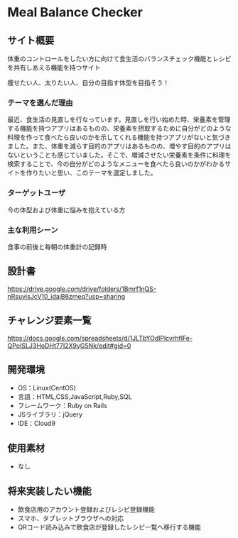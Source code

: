 # Meal Balance Checker

## サイト概要
体重のコントロールをしたい方に向けて食生活のバランスチェック機能とレシピを共有しあえる機能を持つサイト

痩せたい人、太りたい人、自分の目指す体型を目指そう！

### テーマを選んだ理由
最近、食生活の見直しを行なっています。見直しを行い始めた時、栄養素を管理する機能を持つアプリはあるものの、栄養素を摂取するために自分がどのような料理を作って食べたら良いのかを示してくれる機能を持つアプリがないと気づきました。また、体重を減らす目的のアプリはあるものの、増やす目的のアプリはないということも感じていました。そこで、増減させたい栄養素を条件に料理を検索することで、今の自分がどのようなメニューを食べたら良いのかがわかるサイトを作りたいと思い、このテーマを選定しました。

### ターゲットユーザ
今の体型および体重に悩みを抱えている方

### 主な利用シーン
食事の前後と毎朝の体重計の記録時

## 設計書
https://drive.google.com/drive/folders/1Bmrf1nQS-nRsuvisJcV10_idajB6zmeq?usp=sharing

## チャレンジ要素一覧
https://docs.google.com/spreadsheets/d/1JLTbYOdlPlcvrhfIFe-QPoISLJ3HoDHt77I2X9yG5Nk/edit#gid=0

## 開発環境
- OS：Linux(CentOS)
- 言語：HTML,CSS,JavaScript,Ruby,SQL
- フレームワーク：Ruby on Rails
- JSライブラリ：jQuery
- IDE：Cloud9

## 使用素材
- なし

## 将来実装したい機能
- 飲食店用のアカウント登録およびレシピ登録機能
- スマホ、タブレットブラウザへの対応
- QRコード読み込みで飲食店が登録したレシピ一覧へ移行する機能

